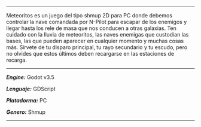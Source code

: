 ***
Meteoritos es un juego del tipo shmup 2D para PC donde debemos controlar
la nave comandada por N-Pilot para escapar de los enemigos y llegar
hasta los rele de masa que nos conducen a otras galaxias. Ten cuidado
con la lluvia de meteoritos, las naves enemigas que custodian las bases,
las que pueden aparecer en cualquier momento y muchas cosas más. Sírvete
de tu disparo principal, tu rayo secundario y tu escudo, pero no olvides
que estos últimos deben recargarse en las estaciones de recarga.
***
***Engine:*** Godot v3.5

***Lenguaje:*** GDScript

***Platadorma:*** PC

***Genero:*** Shmup
***
